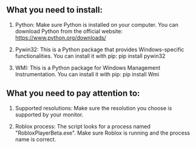 ## What you need to install:

1. Python: Make sure Python is installed on your computer. You can download Python from the official website: https://www.python.org/downloads/

2. Pywin32: This is a Python package that provides Windows-specific functionalities. You can install it with pip: pip install pywin32

3. WMI: This is a Python package for Windows Management Instrumentation. You can install it with pip: pip install Wmi

## What you need to pay attention to:

1. Supported resolutions: Make sure the resolution you choose is supported by your monitor.

2. Roblox process: The script looks for a process named "RobloxPlayerBeta.exe". Make sure Roblox is running and the process name is correct.
